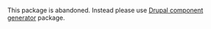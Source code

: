 This package is abandoned.
Instead please use [Drupal component generator](https://www.npmjs.com/package/@skilld/drupal-component-generator) package.
